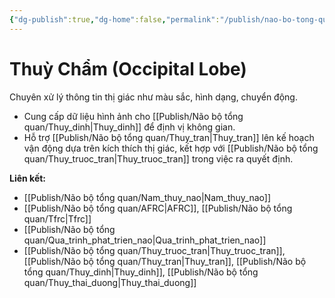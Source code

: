 ```yaml
---
{"dg-publish":true,"dg-home":false,"permalink":"/publish/nao-bo-tong-quan/thuy-cham/","dgPassFrontmatter":true,"noteIcon":"","created":"2025-01-01T22:47:22.421+07:00","updated":"2025-01-05T09:08:44.531+07:00"}
---
```


# Thuỳ Chẩm (Occipital Lobe)

Chuyên xử lý thông tin thị giác như màu sắc, hình dạng, chuyển động.

- Cung cấp dữ liệu hình ảnh cho [[Publish/Não bộ tổng quan/Thuy_dinh\|Thuy_dinh]] để định vị không gian.
- Hỗ trợ [[Publish/Não bộ tổng quan/Thuy_tran\|Thuy_tran]] lên kế hoạch vận động dựa trên kích thích thị giác, kết hợp với [[Publish/Não bộ tổng quan/Thuy_truoc_tran\|Thuy_truoc_tran]] trong việc ra quyết định.

**Liên kết:**
- [[Publish/Não bộ tổng quan/Nam_thuy_nao\|Nam_thuy_nao]]
- [[Publish/Não bộ tổng quan/AFRC\|AFRC]], [[Publish/Não bộ tổng quan/Tfrc\|Tfrc]]
- [[Publish/Não bộ tổng quan/Qua_trinh_phat_trien_nao\|Qua_trinh_phat_trien_nao]]
- [[Publish/Não bộ tổng quan/Thuy_truoc_tran\|Thuy_truoc_tran]], [[Publish/Não bộ tổng quan/Thuy_tran\|Thuy_tran]], [[Publish/Não bộ tổng quan/Thuy_dinh\|Thuy_dinh]], [[Publish/Não bộ tổng quan/Thuy_thai_duong\|Thuy_thai_duong]]